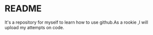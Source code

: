 # README
It's a repository for myself to learn how to use github.As a rookie ,I will upload my attempts on code.
